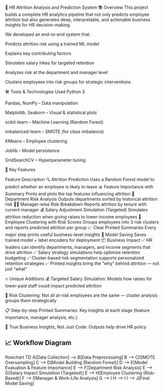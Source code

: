 🧠 HR Attrition Analysis and Prediction System
📚 Overview
This project builds a complete HR analytics pipeline that not only predicts employee attrition but also generates deep, interpretable, and actionable business insights for HR decision-making.

We developed an end-to-end system that:

Predicts attrition risk using a trained ML model

Explains key contributing factors

Simulates salary hikes for targeted retention

Analyzes risk at the department and manager level

Clusters employees into risk groups for strategic interventions

🛠️ Tools & Technologies Used
Python 3

Pandas, NumPy – Data manipulation

Matplotlib, Seaborn – Visual & statistical plots

scikit-learn – Machine Learning (Random Forest)

imbalanced-learn – SMOTE (for class imbalance)

KMeans – Employee clustering

Joblib – Model persistence

GridSearchCV – Hyperparameter tuning

🎯 Key Features

Feature	Description
🔍 Attrition Prediction	Uses a Random Forest model to predict whether an employee is likely to leave
📊 Feature Importance with Summary	Prints and plots the top features influencing attrition
🏢 Department Risk Analysis	Outputs departments sorted by historical attrition risk
🧑‍💼 Manager-wise Risk Breakdown	Reports attrition by tenure with current manager
💰 Salary Adjustment Simulation (Targeted)	Simulates attrition reduction when giving raises to lower-income employees
🧩 Employee Clustering with Risk Scores	Groups employees into 3 risk clusters and reports predicted attrition per group
📈 Clear Printed Summaries	Every major step prints useful business-level insights
💾 Model Saving	Saves trained model + label encoders for deployment
📦 Business Impact
✅ HR leaders can identify departments, managers, and income segments that drive attrition
✅ Salary strategy simulations help optimize retention budgeting
✅ Cluster-based risk segmentation supports personalized retention strategies
✅ Printed insights bring the “why” behind attrition — not just “what”

🔥 Unique Additions
💰 Targeted Salary Simulation: Models how raises for lower-paid staff could impact predicted attrition

🧩 Risk Clustering: Not all at-risk employees are the same — cluster analysis groups them strategically

📋 Step-by-step Printed Summaries: Key insights at each stage (feature importance, manager analysis, etc.)

🧠 True Business Insights, Not Just Code: Outputs help drive HR policy

## 📈 Workflow Diagram

flowchart TD
  A[Data Collection] --> B[Data Preprocessing]
  B --> C[SMOTE Oversampling]
  C --> D[Model Building (Random Forest)]
  D --> E[Model Evaluation & Feature Importance]
  E --> F[Department Risk Analysis]
  E --> G[Salary Impact Simulation (Targeted)]
  E --> H[Employee Clustering (Risk-Based)]
  F --> I[Manager & Work-Life Analysis]
  G --> I
  H --> I
  I --> J[Final Model Saving]

